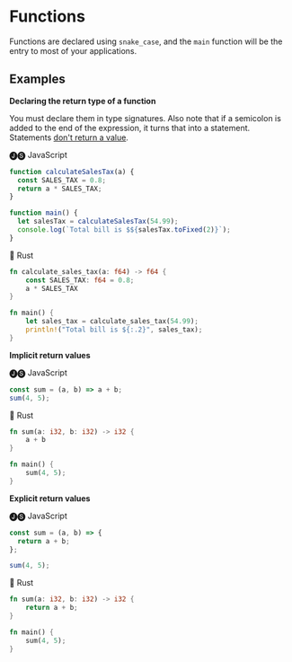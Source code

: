 # Functions

Functions are declared using `snake_case`, and the `main` function will be the entry to most of your applications.

## Examples

**Declaring the return type of a function**

You must declare them in type signatures. Also note that if a semicolon is added to the end of the expression, it turns that into a statement. Statements [don't return a value](https://doc.rust-lang.org/book/ch03-03-how-functions-work.html#function-bodies-contain-statements-and-expressions).

🅙🅢 JavaScript

```javascript
function calculateSalesTax(a) {
  const SALES_TAX = 0.8;
  return a * SALES_TAX;
}

function main() {
  let salesTax = calculateSalesTax(54.99);
  console.log(`Total bill is $${salesTax.toFixed(2)}`);
}
```

🦀 Rust

```rust
fn calculate_sales_tax(a: f64) -> f64 {
    const SALES_TAX: f64 = 0.8;
    a * SALES_TAX
}

fn main() {
    let sales_tax = calculate_sales_tax(54.99);
    println!("Total bill is ${:.2}", sales_tax);
}
```

**Implicit return values**

🅙🅢 JavaScript

```javascript
const sum = (a, b) => a + b;
sum(4, 5);
```

🦀 Rust

```rust
fn sum(a: i32, b: i32) -> i32 {
    a + b
}

fn main() {
    sum(4, 5);
}
```

**Explicit return values**

🅙🅢 JavaScript

```javascript
const sum = (a, b) => {
  return a + b;
};

sum(4, 5);
```

🦀 Rust

```rust
fn sum(a: i32, b: i32) -> i32 {
    return a + b;
}

fn main() {
    sum(4, 5);
}
```
